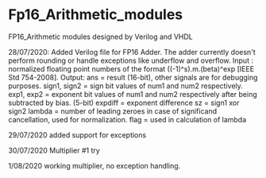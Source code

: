 # Fp16_Arithmetic_modules
FP16_Arithmetic modules designed by Verilog and VHDL 

28/07/2020: Added Verilog file for FP16 Adder. The adder currently doesn't perform rounding or handle exceptions like underflow and overflow.
            Input : normalized floating point numbers of the format ((-1)^s).m.(beta)^exp [IEEE Std 754-2008]. 
            Output: ans = result (16-bit), other signals are for debugging purposes.
                    sign1, sign2 = sign bit values of num1 and num2 respectively.
                    exp1, exp2 = exponent bit values of num1 and num2 respectively after being subtracted by bias. (5-bit)
                    expdiff = exponent difference
                    sz = sign1 xor sign2 
                    lambda = number of leading zeroes in case of significand cancellation, used for normalization.
                    flag = used in calculation of lambda





29/07/2020 added support for exceptions

30/07/2020 Multiplier #1 try

1/08/2020 working multiplier, no exception handling.

